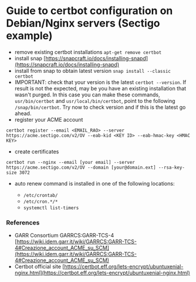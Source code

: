 # Guide to certbot configuration on Debian/Nginx servers (Sectigo example)

- remove existing certbot installations `apt-get remove certbot`
- install snap [https://snapcraft.io/docs/installing-snapd](https://snapcraft.io/docs/installing-snapd)
- install from snap to obtain latest version `snap install --classic certbot`
- IMPORTANT: check that your version is the latest `certbot --version`. If result is not the expected, may be you have an existing installation that wasn't purged. In this case you can make these commands, `usr/bin/certbot` and `usr/local/bin/certbot`, point to the following `/snap/bin/certbot`. Try now to check version and if this is the latest go ahead. 
- register your ACME account 
```
certbot register --email <EMAIL_RAO> --server https://acme.sectigo.com/v2/OV --eab-kid <KEY ID> --eab-hmac-key <HMAC KEY>
```
- create certificates
```
certbot run --nginx --email [your email] --server https://acme.sectigo.com/v2/OV --domain [your@domain.ext] --rsa-key-size 3072
```
- auto renew command is installed in one of the following locations:

  - `/etc/crontab/`
  - `/etc/cron.*/*`
  - `systemctl list-timers`

### References

- GARR Consortium GARRCS:GARR-TCS-4 [https://wiki.idem.garr.it/wiki/GARRCS:GARR-TCS-4#Creazione_account_ACME_su_SCM](https://wiki.idem.garr.it/wiki/GARRCS:GARR-TCS-4#Creazione_account_ACME_su_SCM)
- Certbot official site [https://certbot.eff.org/lets-encrypt/ubuntuxenial-nginx.html](https://certbot.eff.org/lets-encrypt/ubuntuxenial-nginx.html)
